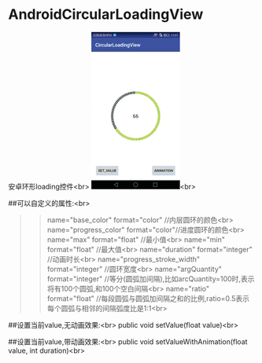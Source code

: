 ﻿# AndroidCircularLoadingView
  安卓环形loading控件\<br>
![img](https://github.com/506954774/AndroidCircularLoadingView/blob/master/loading_view.gif?raw=true)\<br>

##可以自定义的属性:\<br>
>>name="base_color" format="color" //内层圆环的颜色\<br>
>>name="progress_color" format="color"//进度圆环的颜色\<br>
>>name="max" format="float" //最小值\<br>
>>name="min" format="float" //最大值\<br>
>>name="duration" format="integer" //动画时长\<br>
>>name="progress_stroke_width" format="integer" //圆环宽度\<br>
>>name="argQuantity" format="integer" //等分(圆弧加间隔),比如arcQuantity=100时,表示将有100个圆弧,和100个空白间隔\<br>
>>name="ratio" format="float" //每段圆弧与圆弧加间隔之和的比例,ratio=0.5表示每个圆弧与相邻的间隔弧度比是1:1\<br>

##设置当前value,无动画效果:\<br>
public void setValue(float value)\<br>

##设置当前value,带动画效果:\<br>
public void setValueWithAnimation(float value, int duration)\<br>
